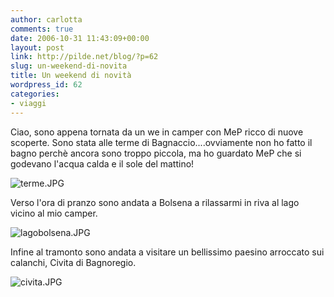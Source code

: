 ```yaml
---
author: carlotta
comments: true
date: 2006-10-31 11:43:09+00:00
layout: post
link: http://pilde.net/blog/?p=62
slug: un-weekend-di-novita
title: Un weekend di novità
wordpress_id: 62
categories:
- viaggi
---
```


Ciao, sono appena tornata da un we in camper con MeP ricco di nuove scoperte. Sono stata alle terme di Bagnaccio....ovviamente non ho fatto il bagno perchè ancora sono troppo piccola, ma ho guardato MeP che si godevano l'acqua calda e il sole del mattino!

![terme.JPG](http://pilde.net/blog/wp-content/uploads/2006/10/terme.JPG)




Verso l'ora di pranzo sono andata a Bolsena a rilassarmi in riva al lago vicino al mio camper.

![lagobolsena.JPG](http://pilde.net/blog/wp-content/uploads/2006/10/lagobolsena.JPG)




Infine al tramonto sono andata a visitare un bellissimo paesino arroccato sui calanchi, Civita di Bagnoregio.

![civita.JPG](http://pilde.net/blog/wp-content/uploads/2006/10/civita.JPG)



